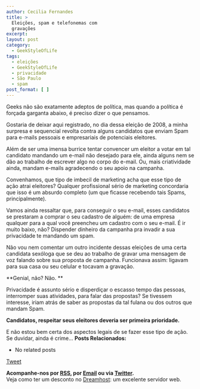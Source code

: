 ```yaml
---
author: Cecilia Fernandes
title: >
  Eleições, spam e telefonemas com
  gravações
excerpt:
layout: post
category:
  - GeekStyleOfLife
tags:
  - eleições
  - GeekStyleOfLife
  - privacidade
  - São Paulo
  - spam
post_format: [ ]
---
```

Geeks não são exatamente adeptos de política, mas quando a política é forçada garganta abaixo, é preciso dizer o que pensamos. 

Gostaria de deixar aqui registrado, no dia dessa eleição de 2008, a minha surpresa e sequencial revolta contra alguns candidatos que enviam Spam para e-mails pessoais e empresariais de potenciais eleitores.

Além de ser uma imensa burrice tentar convencer um eleitor a votar em tal candidato mandando um e-mail não desejado para ele, ainda alguns nem se dão ao trabalho de escrever algo no corpo do e-mail. Ou, mais criatividade ainda, mandam e-mails agradecendo o seu apoio na campanha.

Convenhamos, que tipo de imbecil de marketing acha que esse tipo de ação atrai eleitores? Qualquer profissional sério de marketing concordaria que isso é um absurdo completo (um que ficasse recebendo tais Spams, principalmente).

Vamos ainda ressaltar que, para conseguir o seu e-mail, esses candidatos se prestaram a comprar o seu cadastro de alguém: de uma empresa qualquer para a qual você preencheu um cadastro com o seu e-mail. É ir muito baixo, não? Dispender dinheiro da campanha pra invadir a sua privacidade te mandando um spam.

Não vou nem comentar um outro incidente dessas eleições de uma certa candidata sexóloga que se deu ao trabalho de gravar uma mensagem de voz falando sobre sua proposta de campanha. Funcionava assim: ligavam para sua casa ou seu celular e tocavam a gravação.

**Genial, não? Não. **

Privacidade é assunto sério e disperdiçar o escasso tempo das pessoas, interromper suas atividades, para falar das propostas? Se tivessem interesse, iriam atrás de saber as propostas da tal fulana ou dos outros que mandam Spam.

**Candidatos, respeitar seus eleitores deveria ser primeira prioridade.**

E não estou bem certa dos aspectos legais de se fazer esse tipo de ação. Se duvidar, ainda é crime… 
**Posts Relacionados:** 
*   No related posts



[Tweet][1] 





**Acompanhe-nos por [ RSS][2], por [Email][3] ou via [Twitter][4].**  
Veja como ter um desconto no [Dreamhost][5]: um excelente servidor web.

 [1]: https://twitter.com/share
 [2]: http://feeds.feedburner.com/VidaGeek
 [3]: http://feedburner.google.com/fb/a/mailverify?uri=VidaGeek&loc=pt_BR
 [4]: http://twitter.com/blogvidageek
 [5]: http://vidageek.net/dreamhost/
